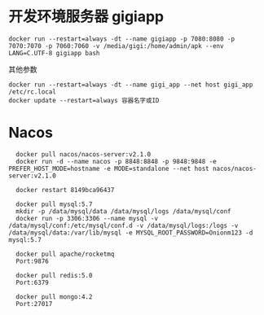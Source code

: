 # 开发环境服务器 gigiapp

	docker run --restart=always -dt --name gigiapp -p 7080:8080 -p 7070:7070 -p 7060:7060 -v /media/gigi:/home/admin/apk --env LANG=C.UTF-8 gigiapp bash
	
其他参数

	docker run --restart=always -dt --name gigi_app --net host gigi_app /etc/rc.local
	docker update --restart=always 容器名字或ID


# Nacos

	  docker pull nacos/nacos-server:v2.1.0
	  docker run -d --name nacos -p 8848:8848 -p 9848:9848 -e PREFER_HOST_MODE=hostname -e MODE=standalone --net host nacos/nacos-server:v2.1.0

	  docker restart 8149bca96437

	  docker pull mysql:5.7
	  mkdir -p /data/mysql/data /data/mysql/logs /data/mysql/conf
	  docker run -p 3306:3306 --name mysql -v /data/mysql/conf:/etc/mysql/conf.d -v /data/mysql/logs:/logs -v /data/mysql/data:/var/lib/mysql -e MYSQL_ROOT_PASSWORD=Onionm123 -d mysql:5.7

	  docker pull apache/rocketmq
	  Port:9876

	  docker pull redis:5.0
	  Port:6379

	  docker pull mongo:4.2
	  Port:27017



